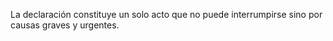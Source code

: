 La declaración constituye un solo acto que no puede interrumpirse sino por causas graves y urgentes.